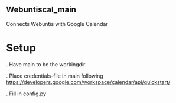 ## Webuntiscal_main
Connects Webuntis with Google Calendar
# Setup
. Have main to be the workingdir

. Place credentials-file in main following https://developers.google.com/workspace/calendar/api/quickstart/

. Fill in config.py
